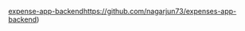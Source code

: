 [expense-app-backend](https://github.com/nagarjun73/expenses-app-frontend/)https://github.com/nagarjun73/expenses-app-backend)
